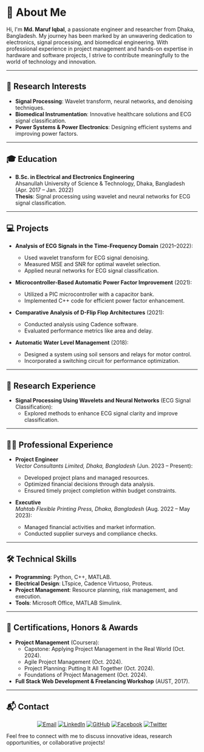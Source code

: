 # 👋 About Me
Hi, I'm **Md. Maruf Iqbal**, a passionate engineer and researcher from Dhaka, Bangladesh. My journey has been marked by an unwavering dedication to electronics, signal processing, and biomedical engineering. With professional experience in project management and hands-on expertise in hardware and software projects, I strive to contribute meaningfully to the world of technology and innovation.

---

## 🧠 Research Interests
- **Signal Processing**: Wavelet transform, neural networks, and denoising techniques.
- **Biomedical Instrumentation**: Innovative healthcare solutions and ECG signal classification.
- **Power Systems & Power Electronics**: Designing efficient systems and improving power factors.

---

## 🎓 Education
- **B.Sc. in Electrical and Electronics Engineering**  
  Ahsanullah University of Science & Technology, Dhaka, Bangladesh (Apr. 2017 – Jan. 2022)  
  **Thesis**: Signal processing using wavelet and neural networks for ECG signal classification.

---

## 💻 Projects
- **Analysis of ECG Signals in the Time-Frequency Domain** (2021–2022):  
  - Used wavelet transform for ECG signal denoising.
  - Measured MSE and SNR for optimal wavelet selection.
  - Applied neural networks for ECG signal classification.

- **Microcontroller-Based Automatic Power Factor Improvement** (2021):  
  - Utilized a PIC microcontroller with a capacitor bank.
  - Implemented C++ code for efficient power factor enhancement.

- **Comparative Analysis of D-Flip Flop Architectures** (2021):  
  - Conducted analysis using Cadence software.
  - Evaluated performance metrics like area and delay.

- **Automatic Water Level Management** (2018):  
  - Designed a system using soil sensors and relays for motor control.
  - Incorporated a switching circuit for performance optimization.

---

## 🏢 Research Experience
- **Signal Processing Using Wavelets and Neural Networks** (ECG Signal Classification):  
  - Explored methods to enhance ECG signal clarity and improve classification.

---

## 👨‍💼 Professional Experience
- **Project Engineer**  
  *Vector Consultants Limited, Dhaka, Bangladesh* (Jun. 2023 – Present):
  - Developed project plans and managed resources.
  - Optimized financial decisions through data analysis.
  - Ensured timely project completion within budget constraints.

- **Executive**  
  *Mahtab Flexible Printing Press, Dhaka, Bangladesh* (Aug. 2022 – May 2023):
  - Managed financial activities and market information.
  - Conducted supplier surveys and compliance checks.

---

## 🛠️ Technical Skills
- **Programming**: Python, C++, MATLAB.
- **Electrical Design**: LTspice, Cadence Virtuoso, Proteus.
- **Project Management**: Resource planning, risk management, and execution.
- **Tools**: Microsoft Office, MATLAB Simulink.

---

## 📜 Certifications, Honors & Awards
- **Project Management** (Coursera):
  - Capstone: Applying Project Management in the Real World (Oct. 2024).
  - Agile Project Management (Oct. 2024).
  - Project Planning: Putting It All Together (Oct. 2024).
  - Foundations of Project Management (Oct. 2024).
- **Full Stack Web Development & Freelancing Workshop** (AUST, 2017).

---

## 📬 Contact
<p align="center">
  <a href="mailto:mdmarufiqbalsouhardo@gmail.com"><img src="https://img.shields.io/badge/Email-mdmarufiqbalsouhardo%40gmail.com-red?style=for-the-badge&logo=gmail" alt="Email"></a>
  <a href="https://www.linkedin.com/in/md-maruf-iqbal"><img src="https://img.shields.io/badge/LinkedIn-md--maruf--iqbal-blue?style=for-the-badge&logo=linkedin" alt="LinkedIn"></a>
  <a href="https://github.com/Marufeee"><img src="https://img.shields.io/badge/GitHub-Marufeee-black?style=for-the-badge&logo=github" alt="GitHub"></a>
  <a href="https://www.facebook.com/maruf3001"><img src="https://img.shields.io/badge/Facebook-maruf3001-blue?style=for-the-badge&logo=facebook" alt="Facebook"></a>
  <a href="https://x.com/Md33701027"><img src="https://img.shields.io/badge/Twitter-Md33701027-blue?style=for-the-badge&logo=twitter" alt="Twitter"></a>
</p>

Feel free to connect with me to discuss innovative ideas, research opportunities, or collaborative projects!
